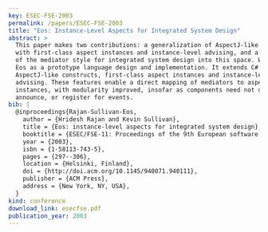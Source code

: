 ```yaml
---
key: ESEC-FSE-2003
permalink: /papers/ESEC-FSE-2003
title: "Eos: Instance-Level Aspects for Integrated System Design"
abstract: >
  This paper makes two contributions: a generalization of AspectJ-like languages
  with first-class aspect instances and instance-level advising, and a mapping
  of the mediator style for integrated system design into this space. We present
  Eos as a prototype language design and implementation. It extends C# with
  AspectJ-like constructs, first-class aspect instances and instance-level
  advising. These features enable a direct mapping of mediators to aspect
  instances, with modularity improved, insofar as components need not declare,
  announce, or register for events.
bib: |
  @inproceedings{Rajan-Sullivan-Eos,
    author = {Hridesh Rajan and Kevin Sullivan},
    title = {Eos: instance-level aspects for integrated system design},
    booktitle = {ESEC/FSE-11: Proceedings of the 9th European software engineering conference held jointly with 11th ACM SIGSOFT international symposium on Foundations of software engineering},
    year = {2003},
    isbn = {1-58113-743-5},
    pages = {297--306},
    location = {Helsinki, Finland},
    doi = {http://doi.acm.org/10.1145/940071.940111},
    publisher = {ACM Press},
    address = {New York, NY, USA},
  }
kind: conference
download_link: esecfse.pdf
publication_year: 2003
---
```

